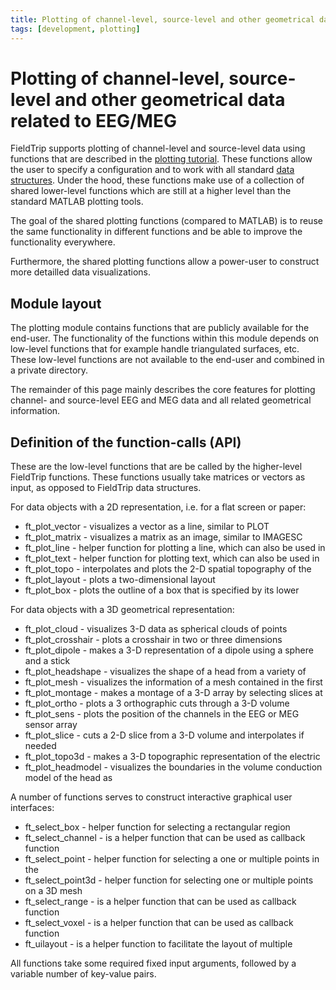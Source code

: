 ```yaml
---
title: Plotting of channel-level, source-level and other geometrical data related to EEG/MEG
tags: [development, plotting]
---
```


# Plotting of channel-level, source-level and other geometrical data related to EEG/MEG

FieldTrip supports plotting of channel-level and source-level data using functions that are described in the [plotting tutorial](/tutorial/plotting). These functions allow the user to specify a configuration and to work with all standard [data structures](/faq/how_are_the_various_data_structures_defined). Under the hood, these functions make use of a collection of shared lower-level functions which are still at a higher level than the standard MATLAB plotting tools.

The goal of the shared plotting functions (compared to MATLAB) is to reuse the same functionality in different functions and be able to improve the functionality everywhere.

Furthermore, the shared plotting functions allow a power-user to construct more detailled data visualizations.

## Module layout

The plotting module contains functions that are publicly available for the end-user. The functionality of the functions within this module depends on low-level functions that for example handle triangulated surfaces, etc. These low-level functions are not available to the end-user and combined in a private directory.

The remainder of this page mainly describes the core features for plotting channel- and source-level EEG and MEG data and all related geometrical information.

## Definition of the function-calls (API)

These are the low-level functions that are be called by the higher-level FieldTrip functions. These functions usually take matrices or vectors as input, as opposed to FieldTrip data structures.

For data objects with a 2D representation, i.e. for a flat screen or paper:

- ft_plot_vector - visualizes a vector as a line, similar to PLOT
- ft_plot_matrix - visualizes a matrix as an image, similar to IMAGESC
- ft_plot_line - helper function for plotting a line, which can also be used in
- ft_plot_text - helper function for plotting text, which can also be used in
- ft_plot_topo - interpolates and plots the 2-D spatial topography of the
- ft_plot_layout - plots a two-dimensional layout
- ft_plot_box - plots the outline of a box that is specified by its lower

For data objects with a 3D geometrical representation:

- ft_plot_cloud - visualizes 3-D data as spherical clouds of points
- ft_plot_crosshair - plots a crosshair in two or three dimensions
- ft_plot_dipole - makes a 3-D representation of a dipole using a sphere and a stick
- ft_plot_headshape - visualizes the shape of a head from a variety of
- ft_plot_mesh - visualizes the information of a mesh contained in the first
- ft_plot_montage - makes a montage of a 3-D array by selecting slices at
- ft_plot_ortho - plots a 3 orthographic cuts through a 3-D volume
- ft_plot_sens - plots the position of the channels in the EEG or MEG sensor array
- ft_plot_slice - cuts a 2-D slice from a 3-D volume and interpolates if needed
- ft_plot_topo3d - makes a 3-D topographic representation of the electric
- ft_plot_headmodel - visualizes the boundaries in the volume conduction model of the head as

A number of functions serves to construct interactive graphical user interfaces:

- ft_select_box - helper function for selecting a rectangular region
- ft_select_channel - is a helper function that can be used as callback function
- ft_select_point - helper function for selecting a one or multiple points in the
- ft_select_point3d - helper function for selecting one or multiple points on a 3D mesh
- ft_select_range - is a helper function that can be used as callback function
- ft_select_voxel - is a helper function that can be used as callback function
- ft_uilayout - is a helper function to facilitate the layout of multiple

All functions take some required fixed input arguments, followed by a variable number of key-value pairs.
